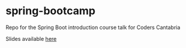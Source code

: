 # spring-bootcamp

Repo for the Spring Boot introduction course talk for Coders Cantabria

Slides available [here](https://docs.google.com/presentation/d/1477MJ3QVc9GWT3e7_Se1puprfZ9ybmI35lu1fmq8T4s/edit?usp=sharing)
